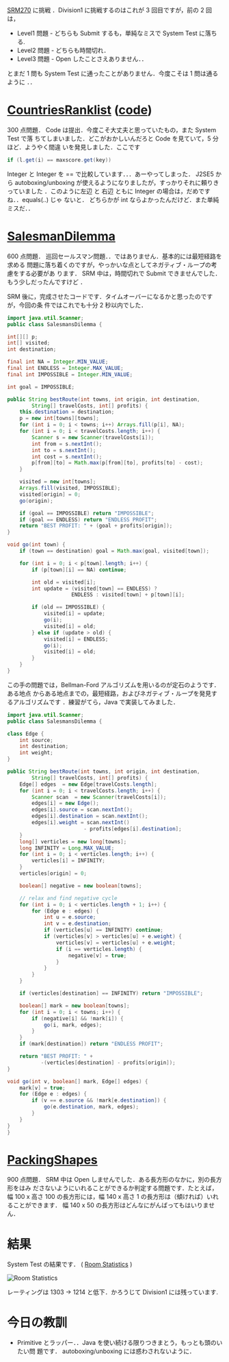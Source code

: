<!--
title: SRM270 - Integer == Integer
date: 2005-11-04
-->

[SRM270](http://www.topcoder.com/stat?c=round_overview&rd=8067) に挑戦
．Division1 に挑戦するのはこれが 3 回目ですが，前の 2 回は，

- Level1 問題 - どちらも Submit するも，単純なミスで System Test に落ちる.
- Level2 問題 - どちらも時間切れ．
- Level3 問題 - Open したことさえありません．．

とまだ 1 問も System Test に通ったことがありません．今度こそは 1 問は通るように
．．

# [CountriesRanklist](http://www.topcoder.com/stat?c=problem_statement&pm=4658&rd=8067) ([code](http://www.topcoder.com/stat?c=problem_solution&rm=246708&rd=8067&pm=4658&cr=15632820))

300 点問題． Code は提出．今度こそ大丈夫と思っていたもの，また System Test で落
ちてしまいました．どこがおかしいんだろと Code を見ていて，5 分ほど．ようやく間違
いを発見しました．ここです

```java
if (l.get(i) == maxscore.get(key))
```

Integer と Integer を == で比較しています．．．あーやってしまった． J2SE5 から
autoboxing/unboxing が使えるようになりましたが，すっかりそれに頼りきっていました
．このように左辺 と 右辺 ともに Integer の場合は，だめですね．．equals(..) じゃ
ないと． どちらかが int ならよかったんだけど．また単純ミスだ．．

# [SalesmanDilemma](http://www.topcoder.com/stat?c=problem_statement&pm=4755&rd=8067)

600 点問題． 巡回セールスマン問題．．ではありません．基本的には最短経路を求める
問題に落ち着くのですが，やっかいな点としてネガティブ・ループの考慮をする必要があ
ります． SRM 中は，時間切れで Submit できませんでした．もう少しだったんですけど
．

SRM 後に，完成させたコードです．タイムオーバーになるかと思ったのですが，今回の条
件ではこれでも十分 2 秒以内でした．

```java
import java.util.Scanner;
public class SalesmansDilemma {

int[][] p;
int[] visited;
int destination;

final int NA = Integer.MIN_VALUE;
final int ENDLESS = Integer.MAX_VALUE;
final int IMPOSSIBLE = Integer.MIN_VALUE;

int goal = IMPOSSIBLE;

public String bestRoute(int towns, int origin, int destination,
        String[] travelCosts, int[] profits) {
    this.destination = destination;
    p = new int[towns][towns];
    for (int i = 0; i < towns; i++) Arrays.fill(p[i], NA);
    for (int i = 0; i < travelCosts.length; i++) {
        Scanner s = new Scanner(travelCosts[i]);
        int from = s.nextInt();
        int to = s.nextInt();
        int cost = s.nextInt();
        p[from][to] = Math.max(p[from][to], profits[to] - cost);
    }

    visited = new int[towns];
    Arrays.fill(visited, IMPOSSIBLE);
    visited[origin] = 0;
    go(origin);

    if (goal == IMPOSSIBLE) return "IMPOSSIBLE";
    if (goal == ENDLESS) return "ENDLESS PROFIT";
    return "BEST PROFIT: " + (goal + profits[origin]);
}

void go(int town) {
    if (town == destination) goal = Math.max(goal, visited[town]);

    for (int i = 0; i < p[town].length; i++) {
        if (p[town][i] == NA) continue;

        int old = visited[i];
        int update = (visited[town] == ENDLESS) ?
                     ENDLESS : visited[town] + p[town][i];

        if (old == IMPOSSIBLE) {
            visited[i] = update;
            go(i);
            visited[i] = old;
        } else if (update > old) {
            visited[i] = ENDLESS;
            go(i);
            visited[i] = old;
        }
    }
}
```

この手の問題では，Bellman-Ford アルゴリズムを用いるのが定石のようです．ある地点
からある地点までの，最短経路，およびネガティブ・ループを発見するアルゴリズムです
．練習がてら，Java で実装してみました．

```java
import java.util.Scanner;
public class SalesmansDilemma {

class Edge {
    int source;
    int destination;
    int weight;
}

public String bestRoute(int towns, int origin, int destination,
        String[] travelCosts, int[] profits) {
    Edge[] edges  = new Edge[travelCosts.length];
    for (int i = 0; i < travelCosts.length; i++) {
        Scanner scan  = new Scanner(travelCosts[i]);
        edges[i] = new Edge();
        edges[i].source = scan.nextInt();
        edges[i].destination = scan.nextInt();
        edges[i].weight = scan.nextInt()
                         - profits[edges[i].destination];
    }
    long[] verticles = new long[towns];
    long INFINITY = Long.MAX_VALUE;
    for (int i = 0; i < verticles.length; i++) {
        verticles[i] = INFINITY;
    }
    verticles[origin] = 0;

    boolean[] negative = new boolean[towns];

    // relax and find negative cycle
    for (int i = 0; i < verticles.length + 1; i++) {
        for (Edge e : edges) {
            int u = e.source;
            int v = e.destination;
            if (verticles[u] == INFINITY) continue;
            if (verticles[v] > verticles[u] + e.weight) {
                verticles[v] = verticles[u] + e.weight;
                if (i == verticles.length) {
                    negative[v] = true;
                }
            }
        }
    }

    if (verticles[destination] == INFINITY) return "IMPOSSIBLE";

    boolean[] mark = new boolean[towns];
    for (int i = 0; i < towns; i++) {
        if (negative[i] && !mark[i]) {
            go(i, mark, edges);
        }
    }
    if (mark[destination]) return "ENDLESS PROFIT";

    return "BEST PROFIT: " +
           -(verticles[destination] - profits[origin]);
}

void go(int v, boolean[] mark, Edge[] edges) {
    mark[v] = true;
    for (Edge e : edges) {
        if (v == e.source && !mark[e.destination]) {
            go(e.destination, mark, edges);
        }
    }
}
}
```

# [PackingShapes](http://www.topcoder.com/stat?c=problem_statement&pm=4751&rd=8067)

900 点問題． SRM 中は Open しませんでした．ある長方形のなかに，別の長方形をはみ
ださないようにいれることができるか判定する問題です．たとえば，幅 100 x 高さ 100
の長方形には，幅 140 x 高さ 1 の長方形は（傾ければ）いれることができます． 幅
140 x 50 の長方形はどんなにがんばってもはいりません．

# 結果

System Test の結果です． (
[Room Statistics](http://www.topcoder.com/stat?c=coder_room_stats&cr=15632820&rd=8067&rm=246708)
)

![Room Statistics](http://static.flickr.com/37/74682670_24668897a1_o.png)

レーティングは 1303 -&gt; 1214 と低下．かろうじて Division1 には残っています.

# 今日の教訓

- Primitive とラッパー．．Java を使い続ける限りつきまとう，もっとも頭のいたい問
  題です． autoboxing/unboxing には惑わされないように．
